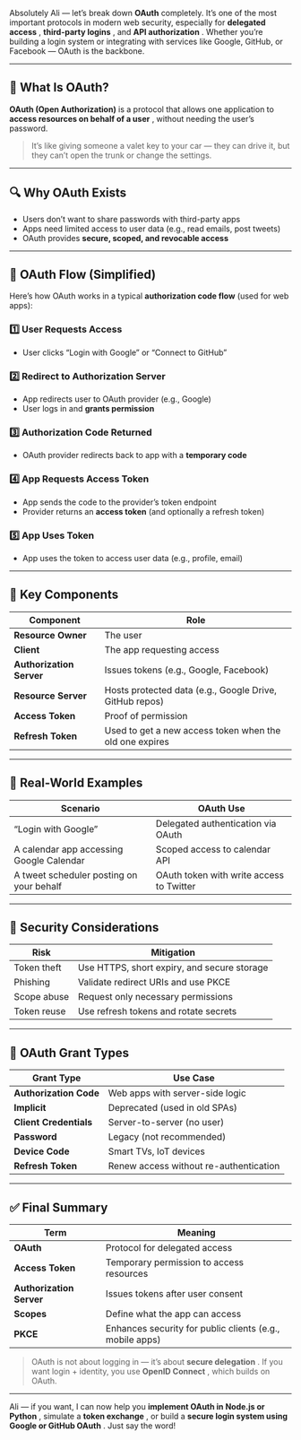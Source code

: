 Absolutely Ali — let’s break down **OAuth** completely. It’s one of the most important protocols in modern web security, especially for  **delegated access** ,  **third-party logins** , and  **API authorization** . Whether you’re building a login system or integrating with services like Google, GitHub, or Facebook — OAuth is the backbone.

---

## 🧠 What Is OAuth?

**OAuth (Open Authorization)** is a protocol that allows one application to  **access resources on behalf of a user** , without needing the user’s password.

> It’s like giving someone a valet key to your car — they can drive it, but they can’t open the trunk or change the settings.

---

## 🔍 Why OAuth Exists

* Users don’t want to share passwords with third-party apps
* Apps need limited access to user data (e.g., read emails, post tweets)
* OAuth provides **secure, scoped, and revocable access**

---

## 🔁 OAuth Flow (Simplified)

Here’s how OAuth works in a typical **authorization code flow** (used for web apps):

### 1️⃣ **User Requests Access**

* User clicks “Login with Google” or “Connect to GitHub”

### 2️⃣ **Redirect to Authorization Server**

* App redirects user to OAuth provider (e.g., Google)
* User logs in and **grants permission**

### 3️⃣ **Authorization Code Returned**

* OAuth provider redirects back to app with a **temporary code**

### 4️⃣ **App Requests Access Token**

* App sends the code to the provider’s token endpoint
* Provider returns an **access token** (and optionally a refresh token)

### 5️⃣ **App Uses Token**

* App uses the token to access user data (e.g., profile, email)

---

## 🔐 Key Components

| Component                      | Role                                                    |
| ------------------------------ | ------------------------------------------------------- |
| **Resource Owner**       | The user                                                |
| **Client**               | The app requesting access                               |
| **Authorization Server** | Issues tokens (e.g., Google, Facebook)                  |
| **Resource Server**      | Hosts protected data (e.g., Google Drive, GitHub repos) |
| **Access Token**         | Proof of permission                                     |
| **Refresh Token**        | Used to get a new access token when the old one expires |

---

## 🧪 Real-World Examples

| Scenario                                 | OAuth Use                                |
| ---------------------------------------- | ---------------------------------------- |
| “Login with Google”                    | Delegated authentication via OAuth       |
| A calendar app accessing Google Calendar | Scoped access to calendar API            |
| A tweet scheduler posting on your behalf | OAuth token with write access to Twitter |

---

## 🔐 Security Considerations

| Risk        | Mitigation                                  |
| ----------- | ------------------------------------------- |
| Token theft | Use HTTPS, short expiry, and secure storage |
| Phishing    | Validate redirect URIs and use PKCE         |
| Scope abuse | Request only necessary permissions          |
| Token reuse | Use refresh tokens and rotate secrets       |

---

## 🧰 OAuth Grant Types

| Grant Type                   | Use Case                               |
| ---------------------------- | -------------------------------------- |
| **Authorization Code** | Web apps with server-side logic        |
| **Implicit**           | Deprecated (used in old SPAs)          |
| **Client Credentials** | Server-to-server (no user)             |
| **Password**           | Legacy (not recommended)               |
| **Device Code**        | Smart TVs, IoT devices                 |
| **Refresh Token**      | Renew access without re-authentication |

---

## ✅ Final Summary

| Term                           | Meaning                                                  |
| ------------------------------ | -------------------------------------------------------- |
| **OAuth**                | Protocol for delegated access                            |
| **Access Token**         | Temporary permission to access resources                 |
| **Authorization Server** | Issues tokens after user consent                         |
| **Scopes**               | Define what the app can access                           |
| **PKCE**                 | Enhances security for public clients (e.g., mobile apps) |

> OAuth is not about logging in — it’s about  **secure delegation** . If you want login + identity, you use  **OpenID Connect** , which builds on OAuth.

---

Ali — if you want, I can now help you  **implement OAuth in Node.js or Python** , simulate a  **token exchange** , or build a  **secure login system using Google or GitHub OAuth** . Just say the word!
